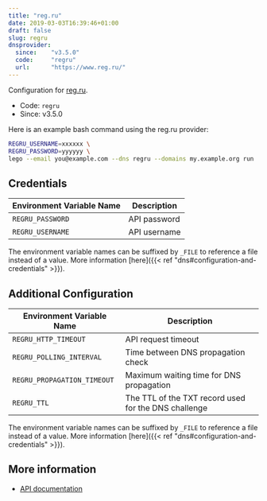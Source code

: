 ```yaml
---
title: "reg.ru"
date: 2019-03-03T16:39:46+01:00
draft: false
slug: regru
dnsprovider:
  since:    "v3.5.0"
  code:     "regru"
  url:      "https://www.reg.ru/"
---
```


<!-- THIS DOCUMENTATION IS AUTO-GENERATED. PLEASE DO NOT EDIT. -->
<!-- providers/dns/regru/regru.toml -->
<!-- THIS DOCUMENTATION IS AUTO-GENERATED. PLEASE DO NOT EDIT. -->


Configuration for [reg.ru](https://www.reg.ru/).


<!--more-->

- Code: `regru`
- Since: v3.5.0


Here is an example bash command using the reg.ru provider:

```bash
REGRU_USERNAME=xxxxxx \
REGRU_PASSWORD=yyyyyy \
lego --email you@example.com --dns regru --domains my.example.org run
```




## Credentials

| Environment Variable Name | Description |
|-----------------------|-------------|
| `REGRU_PASSWORD` | API password |
| `REGRU_USERNAME` | API username |

The environment variable names can be suffixed by `_FILE` to reference a file instead of a value.
More information [here]({{< ref "dns#configuration-and-credentials" >}}).


## Additional Configuration

| Environment Variable Name | Description |
|--------------------------------|-------------|
| `REGRU_HTTP_TIMEOUT` | API request timeout |
| `REGRU_POLLING_INTERVAL` | Time between DNS propagation check |
| `REGRU_PROPAGATION_TIMEOUT` | Maximum waiting time for DNS propagation |
| `REGRU_TTL` | The TTL of the TXT record used for the DNS challenge |

The environment variable names can be suffixed by `_FILE` to reference a file instead of a value.
More information [here]({{< ref "dns#configuration-and-credentials" >}}).




## More information

- [API documentation](https://www.reg.ru/support/help/api2)

<!-- THIS DOCUMENTATION IS AUTO-GENERATED. PLEASE DO NOT EDIT. -->
<!-- providers/dns/regru/regru.toml -->
<!-- THIS DOCUMENTATION IS AUTO-GENERATED. PLEASE DO NOT EDIT. -->
